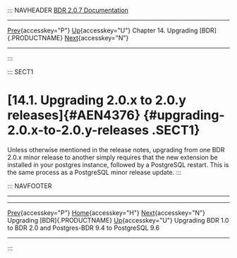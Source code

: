 ::: NAVHEADER
  [BDR 2.0.7 Documentation](index.md)
  ----------------------------------------------------- ----------------------------------- ------------------------------------------- ---------------------------------------------------------------------------------------------------------
  [Prev](upgrade.md "Upgrading BDR"){accesskey="P"}   [Up](upgrade.md){accesskey="U"}    Chapter 14. Upgrading [BDR]{.PRODUCTNAME}    [Next](x4379.md "Upgrading BDR 1.0 to BDR 2.0 and Postgres-BDR 9.4 to PostgreSQL 9.6"){accesskey="N"}

------------------------------------------------------------------------
:::

::: SECT1
# [14.1. Upgrading 2.0.x to 2.0.y releases]{#AEN4376} {#upgrading-2.0.x-to-2.0.y-releases .SECT1}

Unless otherwise mentioned in the release notes, upgrading from one BDR
2.0.x minor release to another simply requires that the new extension be
installed in your postgres instance, followed by a PostgreSQL restart.
This is the same process as a PostgreSQL minor release update.
:::

::: NAVFOOTER

------------------------------------------------------------------------

  ------------------------------------- ----------------------------------- ---------------------------------------------------------------------
  [Prev](upgrade.md){accesskey="P"}    [Home](index.md){accesskey="H"}                                      [Next](x4379.md){accesskey="N"}
  Upgrading [BDR]{.PRODUCTNAME}          [Up](upgrade.md){accesskey="U"}    Upgrading BDR 1.0 to BDR 2.0 and Postgres-BDR 9.4 to PostgreSQL 9.6
  ------------------------------------- ----------------------------------- ---------------------------------------------------------------------
:::
